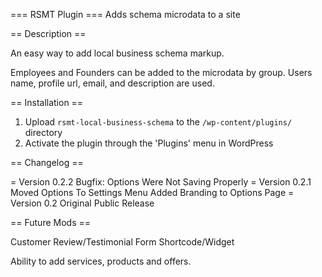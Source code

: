 === RSMT Plugin ===
Adds schema microdata to a site

== Description ==

An easy way to add local business schema markup.

Employees and Founders can be added to the microdata by group. Users name, profile url, email, and description are used.

== Installation ==

1. Upload `rsmt-local-business-schema` to the `/wp-content/plugins/` directory
2. Activate the plugin through the 'Plugins' menu in WordPress

== Changelog ==

= Version 0.2.2
    Bugfix: Options Were Not Saving Properly
= Version 0.2.1
    Moved Options To Settings Menu
    Added Branding to Options Page
= Version 0.2
    Original Public Release

== Future Mods ==

Customer Review/Testimonial Form Shortcode/Widget

Ability to add services, products and offers.

